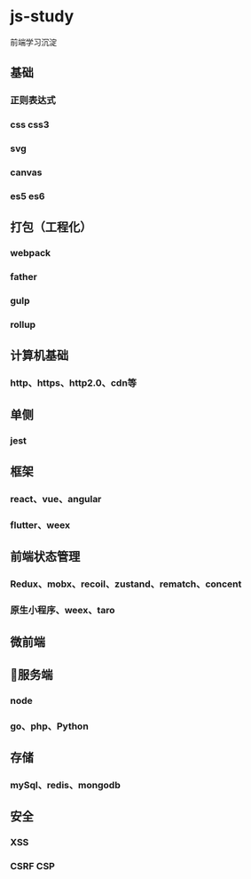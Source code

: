 # js-study
前端学习沉淀

## 基础

### 正则表达式

### css css3

### svg

### canvas

### es5 es6

## 打包（工程化）

### webpack

### father

### gulp

### rollup

## 计算机基础

### http、https、http2.0、cdn等

## 单侧

### jest

## 框架

### react、vue、angular

### flutter、weex

## 前端状态管理

### Redux、mobx、recoil、zustand、rematch、concent

### 原生小程序、weex、taro

## 微前端

### 

## 服务端

### node

### go、php、Python

## 存储

### mySql、redis、mongodb

## 安全

### XSS

### CSRF CSP


